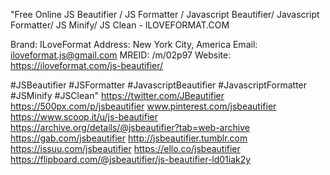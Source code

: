 "Free Online JS Beautifier / JS Formatter / Javascript Beautifier/ Javascript  Formatter/ JS Minify/ JS Clean - ILOVEFORMAT.COM

Brand: ILoveFormat
Address: New York City, America
Email: iloveformat.js@gmail.com
MREID: /m/02p97
Website: https://iloveformat.com/js-beautifier/

#JSBeautifier #JSFormatter #JavascriptBeautifier #JavascriptFormatter #JSMinify #JSClean"
https://twitter.com/JBeautifier
https://500px.com/p/jsbeautifier
www.pinterest.com/jsbeautifier
https://www.scoop.it/u/js-beautifier
https://archive.org/details/@jsbeautifier?tab=web-archive
https://gab.com/jsbeautifier
http://jsbeautifier.tumblr.com
https://issuu.com/jsbeautifier
https://ello.co/jsbeautifier
https://flipboard.com/@jsbeautifier/js-beautifier-ld01iak2y

